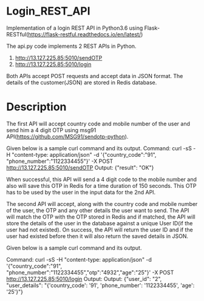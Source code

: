# Login_REST_API
Implementation of a login REST API in Python3.6 using Flask-RESTful(https://flask-restful.readthedocs.io/en/latest/)

The api.py code implements 2 REST APIs in Python. 
1. http://13.127.225.85:5010/sendOTP
2. http://13.127.225.85:5010/login

Both APIs accept POST requests and accept data in JSON format. The details of the customer(JSON) are stored in Redis database.

# Description
The first API will accept country code and mobile number of the user and send him a 4 digit OTP using msg91 API(https://github.com/MSG91/sendotp-python).

Given below is a sample curl command and its output.
Command: curl -sS -H "content-type: application/json" -d '{"country_code":"91", "phone_number":"1122334455"}' -X POST http://13.127.225.85:5010/sendOTP
Output: {"result": "OK"}

When successful, this API will send a 4 digit code to the mobile number and also will save this OTP in Redis for a time duration of 150 seconds. This OTP has to be used by the user in the input data for the 2nd API.

The second API will accept, along with the country code and mobile number of the user, the OTP and any other details the user want to send. The API will match the OTP with the OTP stored in Redis and if matched, the API will store the details of the user in the database against a unique User ID(if the user had not existed). On success, the API will return the user ID and if the user had existed before then it will also return the saved details in JSON. 

Given below is a sample curl command and its output.

Command: curl -sS -H "content-type: application/json" -d '{"country_code":"91", "phone_number":"1122334455","otp":"4932","age":"25"}' -X POST http://13.127.225.85:5010/login
Output: Output: {"user_id": "2", "user_details": "{'country_code': '91', 'phone_number': '1122334455', 'age': '25'}"}
